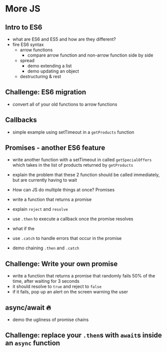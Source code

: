 # More JS

## Intro to ES6
- what are ES6 and ES5 and how are they different?
- fire ES6 syntax
    - arrow functions
        - compare arrow function and non-arrow function side by side
    - spread
        - demo extending a list
        - demo updating an object
    - destructuring & rest

## Challenge: ES6 migration
- convert all of your old functions to arrow functions

## Callbacks
- simple example using setTimeout in a ```getProducts``` function

## Promises - another ES6 feature
- write another function with a setTimeout in called ```getSpecialOffers``` which takes in the list of products returned by ```getProducts```
 
- explain the problem that these 2 function should be called immediately, but are currently having to wait
- How can JS do multiple things at once? Promises
- write a function that returns a promise
- explain ```reject``` and ```resolve```
- use ```.then``` to execute a callback once the promise resolves
- what if the 
- use ```.catch``` to handle errors that occur in the promise
- demo chaining ```.then``` and ```.catch```

## Challenge: Write your own promise
- write a function that returns a promise that randomly fails 50% of the time, after waiting for 3 seconds
- it should resolve to ```true``` and reject to ```false```
- if it fails, pop up an alert on the screen warning the user

## async/await 🔥
- demo the ugliness of promise chains

## Challenge: replace your ```.then```s with ```await```s inside an ```async``` function
